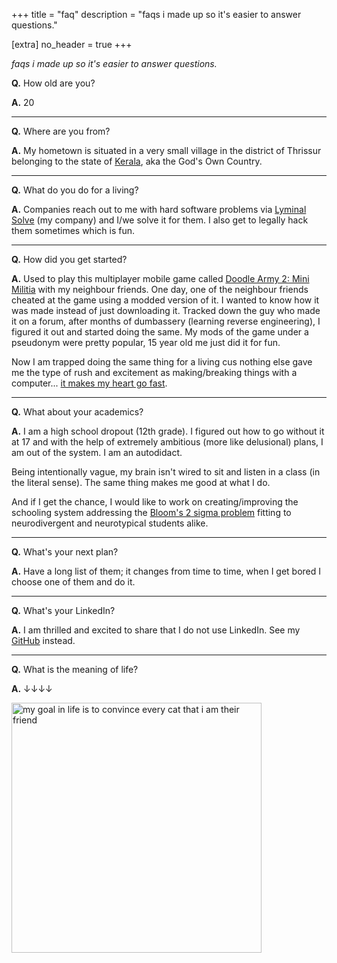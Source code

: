+++
title = "faq"
description = "faqs i made up so it's easier to answer questions."

[extra]
no_header = true
+++

_faqs i made up so it's easier to answer questions._

**Q.** How old are you?

**A.** <span id="my_age"><noscript>20</noscript></span>

----

**Q.** Where are you from?

**A.** My hometown is situated in a very small village in the district of Thrissur belonging to the state of [Kerala](https://en.wikipedia.org/wiki/Kerala), aka the God's Own Country.

----

**Q.** What do you do for a living?

**A.** Companies reach out to me with hard software problems via [Lyminal Solve](https://lyminal.space/solve/) (my company) and I/we solve it for them. I also get to legally hack them sometimes which is fun.

----

**Q.** How did you get started?

**A.** Used to play this multiplayer mobile game called [Doodle Army 2: Mini Militia](https://doodlearmy2.fandom.com/wiki/Doodle_Army_2:_Mini_Militia) with my neighbour friends. One day, one of the neighbour friends cheated at the game using a modded version of it. I wanted to know how it was made instead of just downloading it. Tracked down the guy who made it on a forum, after months of dumbassery (learning reverse engineering), I figured it out and started doing the same. My mods of the game under a pseudonym were pretty popular, 15 year old me just did it for fun.

Now I am trapped doing the same thing for a living cus nothing else gave me the type of rush and excitement as making/breaking things with a computer... [it makes my heart go fast](https://www.youtube.com/watch?v=wIrptvrlrPE).

----

**Q.** What about your academics?

**A.** I am a high school dropout (12th grade). I figured out how to go without it at 17 and with the help of extremely ambitious (more like delusional) plans, I am out of the system. I am an autodidact.

Being intentionally vague, my brain isn't wired to sit and listen in a class (in the literal sense). The same thing makes me good at what I do.

And if I get the chance, I would like to work on creating/improving the schooling system addressing the [Bloom's 2 sigma problem](https://en.wikipedia.org/wiki/Bloom%27s_2_sigma_problem) fitting to neurodivergent and neurotypical students alike.

----

**Q.** What's your next plan?

**A.** Have a long list of them; it changes from time to time, when I get bored I choose one of them and do it.

----

**Q.** What's your LinkedIn?

**A.** I am thrilled and excited to share that I do not use LinkedIn. See my [GitHub](https://github.com/mufeedvh) instead.

----

**Q.** What is the meaning of life?

**A.** ↓↓↓↓

<img src="/faq/cats.jpg" alt="my goal in life is to convince every cat that i am their friend" width="400"></img>

<script>function me_when() {var date_of_birth = new Date(2002, 5, 13); /* look who's curious about my dob, it's june btw not may cus damn javascript starts the month index at 0 smh  */ var today = new Date(); var age_in_ms = today - date_of_birth; var age_in_years = age_in_ms / (1000 * 60 * 60 * 24 * 365.25); document.getElementById('my_age').innerHTML = '' + Math.floor(age_in_years) + '.' + (age_in_years % 1).toFixed(9).substr(2);}setInterval(me_when, 1)</script>